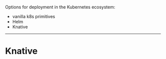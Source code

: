 Options for deployment in the Kubernetes ecosystem:
- vanilla k8s primitives
- Helm
- Knative

---

# Knative
